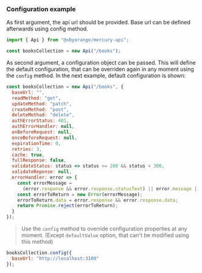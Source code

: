 ### Configuration example

As first argument, the api url should be provided. Base url can be defined afterwards using config method.

```js
import { Api } from "@xbyorange/mercury-api";

const booksCollection = new Api("/books");
```

As second argument, a configuration object can be passed. This will define the default configuration, that can be overriden again in any moment using the `config` method. In the next example, default configuration is shown:

```js
const booksCollection = new Api("/books", {
  baseUrl: "",
  readMethod: "get",
  updateMethod: "patch",
  createMethod: "post",
  deleteMethod: "delete",
  authErrorStatus: 401,
  authErrorHandler: null,
  onBeforeRequest: null,
  onceBeforeRequest: null,
  expirationTime: 0,
  retries: 3,
  cache: true,
  fullResponse: false,
  validateStatus: status => status >= 200 && status < 300,
  validateReponse: null,
  errorHandler: error => {
    const errorMessage =
      (error.response && error.response.statusText) || error.message || "Request error";
    const errorToReturn = new Error(errorMessage);
    errorToReturn.data = error.response && error.response.data;
    return Promise.reject(errorToReturn);
  }
});
```

> Use the `config` method to override configuration properties at any moment. (Except `defaultValue` option, that can't be modified using this method)

```js
booksCollection.config({
  baseUrl: "http://localhost:3100"
});
```
